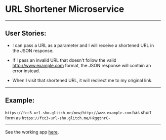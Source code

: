# URL Shortener Microservice

---

## User Stories:

*  I can pass a URL as a parameter and I will receive a shortened URL in the JSON response.

*  If I pass an invalid URL that doesn't follow the valid http://www.example.com format, the JSON response will contain an error instead.

* When I visit that shortened URL, it will redirect me to my original link.

---

## Example:

`https://fcc3-url-sho.glitch.me/new/http://www.example.com` has short form as `https://fcc3-url-sho.glitch.me/HkggtnrC-`

---

See the working app [here](https://fcc3-url-sho.glitch.me/).